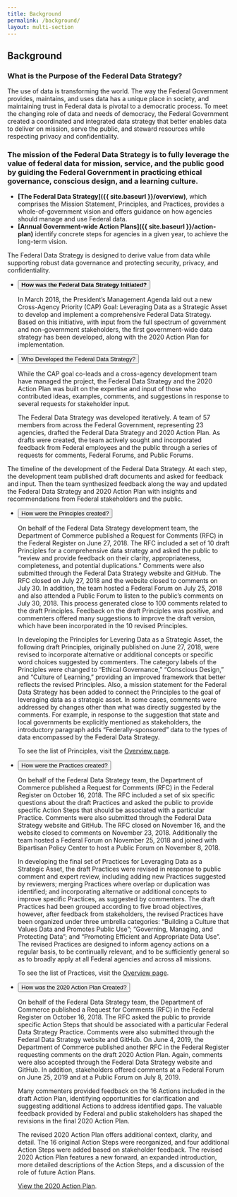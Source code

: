 ```yaml
---
title: Background
permalink: /background/
layout: multi-section
---
```


<section class="usa-section">
<div class="usa-grid" markdown="1">

## Background

### What is the Purpose of the Federal Data Strategy?

The use of data is transforming the world. The way the Federal Government provides, maintains, and uses data has a unique place in society, and maintaining trust in Federal data is pivotal to a democratic process. To meet the changing role of data and needs of democracy, the Federal Government created a coordinated and integrated data strategy that better enables data to deliver on mission, serve the public, and steward resources while respecting privacy and confidentiality.

### The mission of the Federal Data Strategy is to fully leverage the value of federal data for mission, service, and the public good by guiding the Federal Government in practicing ethical governance, conscious design, and a learning culture.
* **[The Federal Data Strategy]({{ site.baseurl }}/overview)**, which comprises the Mission Statement, Principles, and Practices, provides a whole-of-government vision and offers guidance on how agencies should manage and use Federal data.
* **[Annual Government-wide Action Plans]({{ site.baseurl }}/action-plan)** identify concrete steps for agencies in a given year, to achieve the long-term vision.

The Federal Data Strategy is designed to derive value from data while supporting robust data governance and protecting security, privacy, and confidentiality. 



<div class="usa-grid">
<div class="usa-width-one-whole">
<ul class="usa-accordion-bordered usa-width-one-whole background-how">
  <li>
    <button class="usa-accordion-button" aria-expanded="false" aria-controls="a-a0"><strong>How was the Federal Data Strategy Initiated?</strong></button>
    <div id="a-a0" class="usa-accordion-content">
		<p>In March 2018, the President’s Management Agenda laid out a new Cross-Agency Priority (CAP) Goal: Leveraging Data as a Strategic Asset to develop and implement a comprehensive Federal Data Strategy.  Based on this initiative, with input from the full spectrum of government and non-government stakeholders, the first government-wide data strategy has been developed, along with the 2020 Action Plan for implementation.</p>
    </div>
  </li>
</ul>
</div>
</div>

<div class="usa-grid">
<div class="usa-width-one-whole">
<ul class="usa-accordion-bordered usa-width-one-whole background-who">
  <li>
    <button class="usa-accordion-button" aria-expanded="false" aria-controls="a-a1">Who Developed the Federal Data Strategy?</button>
    <div id="a-a1" class="usa-accordion-content">
		<p>While the CAP goal co-leads and a cross-agency development team have managed the project, the Federal Data Strategy and the 2020 Action Plan was built on the expertise and input of those who contributed ideas, examples, comments, and suggestions in response to several requests for stakeholder input.</p>
		<p>The Federal Data Strategy was developed iteratively. A team of 57 members from across the Federal Government, representing 23 agencies, drafted the Federal Data Strategy and 2020 Action Plan. As drafts were created, the team actively sought and incorporated feedback from Federal employees and the public through a series of requests for comments, Federal Forums, and Public Forums.</p>
    </div>
  </li>
</ul>
</div>
</div>



</div>
</section>

<section class="usa-hero timeline">
<div class="usa-grid">

</div>
</section>

<section class="usa-section">
<div class="usa-grid" markdown="1">

The timeline of the development of the Federal Data Strategy. At each step, the development team published draft documents and asked for feedback and input. Then the team synthesized feedback along the way and updated the Federal Data Strategy and 2020 Action Plan with insights and recommendations from Federal stakeholders and the public.



<div class="usa-grid">
<div class="usa-width-one-whole">
<ul class="usa-accordion-bordered usa-width-one-whole background-principles">
  <li>
    <button class="usa-accordion-button" aria-expanded="false" aria-controls="b-a1">How were the Principles created?</button>
    <div id="b-a1" class="usa-accordion-content">
		<p>On behalf of the Federal Data Strategy development team, the Department of Commerce published a Request for Comments (RFC) in the Federal Register on June 27, 2018. The RFC included a set of 10 draft Principles for a comprehensive data strategy and asked the public to “review and provide feedback on their clarity, appropriateness, completeness, and potential duplications.” Comments were also submitted through the Federal Data Strategy website and GitHub. The RFC closed on July 27, 2018 and the website closed to comments on July 30. In addition, the team hosted a Federal Forum on July 25, 2018 and also attended a Public Forum to listen to the public’s comments on July 30, 2018. This process generated close to 100 comments related to the draft Principles. Feedback on the draft Principles was positive, and commenters offered many suggestions to improve the draft version, which have been incorporated in the 10 revised Principles.</p>
		<p>In developing the Principles for Levering Data as a Strategic Asset, the following draft Principles, originally published on June 27, 2018, were revised to incorporate alternative or additional concepts or specific word choices suggested by commenters. The category labels of the Principles were changed to “Ethical Governance,” “Conscious Design,” and “Culture of Learning,” providing an improved framework that better reflects the revised Principles. Also, a mission statement for the Federal Data Strategy has been added to connect the Principles to the goal of leveraging data as a strategic asset. In some cases, comments were addressed by changes other than what was directly suggested by the comments. For example, in response to the suggestion that state and local governments be explicitly mentioned as stakeholders, the introductory paragraph adds “Federally-sponsored” data to the types of data encompassed by the Federal Data Strategy.</p>
	    	<p>To see the list of Principles, visit the <a href="https://strategy.data.gov/overview/">Overview page</a>.</p>
    </div>
  </li>
</ul>
</div>
</div>

<div class="usa-grid">
<div class="usa-width-one-whole">
<ul class="usa-accordion-bordered usa-width-one-whole background-practices">
  <li>
    <button class="usa-accordion-button" aria-expanded="false" aria-controls="c-a1">How were the Practices created?</button>
    <div id="c-a1" class="usa-accordion-content">
		<p>On behalf of the Federal Data Strategy team, the Department of Commerce published a Request for Comments (RFC) in the Federal Register on October 16, 2018. The RFC included a set of six specific questions about the draft Practices and asked the public to provide specific Action Steps that should be associated with a particular Practice. Comments were also submitted through the Federal Data Strategy website and GitHub. The RFC closed on November 16, and the website closed to comments on November 23, 2018. Additionally the team hosted a Federal Forum on November 25, 2018 and joined with Bipartisan Policy Center to host a Public Forum on November 8, 2018.</p>
		<p>In developing the final set of Practices for Leveraging Data as a Strategic Asset, the draft Practices were revised in response to public comment and expert review, including adding new Practices suggested by reviewers; merging Practices where overlap or duplication was identified; and incorporating alternative or additional concepts to improve specific Practices, as suggested by commenters. The draft Practices had been grouped according to five broad objectives, however, after feedback from stakeholders, the revised Practices have been organized under three umbrella categories: “Building a Culture that Values Data and Promotes Public Use”; “Governing, Managing, and Protecting Data”; and “Promoting Efficient and Appropriate Data Use”. The revised Practices are designed to inform agency actions on a regular basis, to be continually relevant, and to be sufficiently general so as to broadly apply at all Federal agencies and across all missions.</p>
	    	<p>To see the list of Practices, visit the <a href="https://strategy.data.gov/overview/">Overview page</a>.</p>
    </div>
  </li>
</ul>
</div>
</div>
	
<div class="usa-grid">
<div class="usa-width-one-whole">
<ul class="usa-accordion-bordered usa-width-one-whole background-actions">
  <li>
    <button class="usa-accordion-button" aria-expanded="false" aria-controls="d-a1">How was the 2020 Action Plan Created?</button>
    <div id="d-a1" class="usa-accordion-content">
		<p>On behalf of the Federal Data Strategy team, the Department of Commerce published a Request for Comments (RFC) in the Federal Register on October 16, 2018. The RFC asked the public to provide specific Action Steps that should be associated with a particular Federal Data Strategy Practice. Comments were also submitted through the Federal Data Strategy website and GitHub. On June 4, 2019, the Department of Commerce published another RFC in the Federal Register requesting comments on the draft 2020 Action Plan. Again, comments were also accepted through the Federal Data Strategy website and GitHub. In addition, stakeholders offered comments at a Federal Forum on June 25, 2019  and at a Public Forum on July 8, 2019.</p>
		<p>Many commenters provided feedback on the 16 Actions included in the draft Action Plan, identifying opportunities for clarification and suggesting additional Actions to address identified gaps. The valuable feedback provided by Federal and public stakeholders has shaped the revisions in the final 2020 Action Plan.</p>
		<p>The revised 2020 Action Plan offers additional context, clarity, and detail. The 16 original Action Steps were reorganized, and four additional Action Steps were added based on stakeholder feedback. The revised 2020 Action Plan features a new forward, an expanded introduction, more detailed descriptions of the Action Steps, and a discussion of the role of future Action Plans.</p>
	    	<p><a href="https://strategy.data.gov/2020/action-plan/">View the 2020 Action Plan</a>.</p>
	</div>
  </li>
</ul>
</div>
</div>



</div>
</section>

